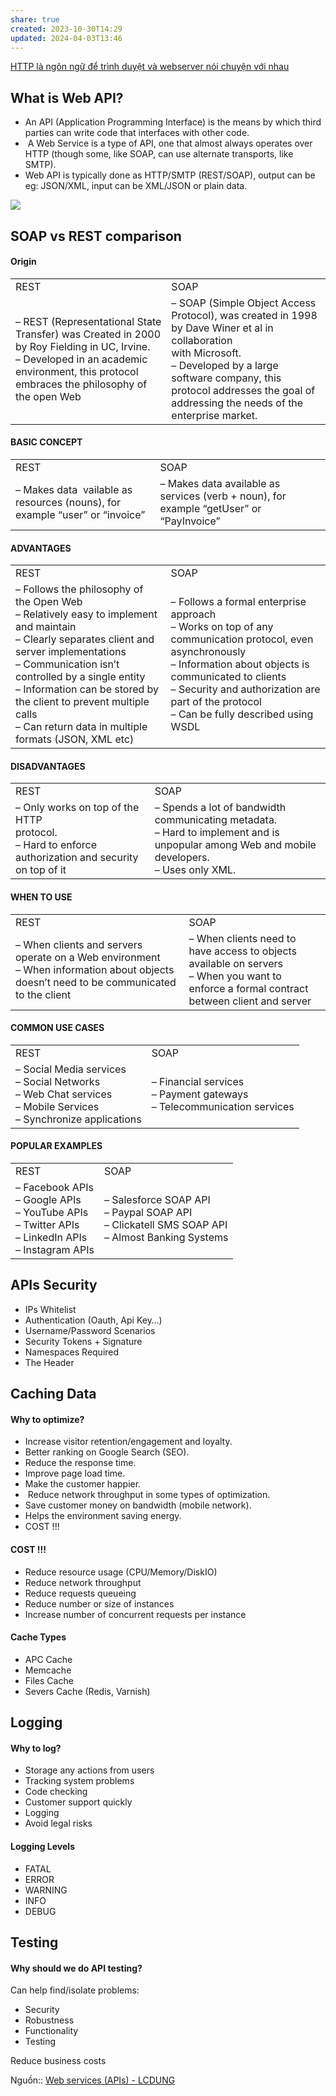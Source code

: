 ```yaml
---
share: true
created: 2023-10-30T14:29
updated: 2024-04-03T13:46
---
```

[HTTP là ngôn ngữ để trình duyệt và webserver nói chuyện với nhau](../../Qu%E1%BA%A3n%20tr%E1%BB%8B%20m%E1%BA%A1ng/Giao%20th%E1%BB%A9c/HTTP/HTTP%20l%C3%A0%20ng%C3%B4n%20ng%E1%BB%AF%20%C4%91%E1%BB%83%20tr%C3%ACnh%20duy%E1%BB%87t%20v%C3%A0%20webserver%20n%C3%B3i%20chuy%E1%BB%87n%20v%E1%BB%9Bi%20nhau.md)
## What is Web API?

- An API (Application Programming Interface) is the means by which third parties can write code that interfaces with other code.
-  A Web Service is a type of API, one that almost always operates over HTTP (though some, like SOAP, can use alternate transports, like SMTP).
- Web API is typically done as HTTP/SMTP (REST/SOAP), output can be eg: JSON/XML, input can be XML/JSON or plain data.

[![](https://sp-ao.shortpixel.ai/client/to_auto,q_glossy,ret_img,w_1134,h_1078/https://lcdung.top/wp-content/uploads/2018/07/apis-devices.jpg)](https://lcdung.top/web-services-apis/apis-devices/)

## SOAP vs REST comparison

#### Origin

|   |   |
|---|---|
|REST|SOAP|
|– REST (Representational State Transfer) was Created in 2000 by Roy Fielding in UC, Irvine.  <br>– Developed in an academic environment, this protocol embraces the philosophy of the open Web|– SOAP (Simple Object Access  <br>Protocol), was created in 1998 by Dave Winer et al in collaboration  <br>with Microsoft.  <br>– Developed by a large software company, this protocol addresses the goal of addressing the needs of the enterprise market.|

#### BASIC CONCEPT

|   |   |
|---|---|
|REST|SOAP|
|– Makes data  vailable as resources (nouns), for example “user” or “invoice”|– Makes data available as services (verb + noun), for example “getUser” or “PayInvoice”|

#### ADVANTAGES

|   |   |
|---|---|
|REST|SOAP|
|– Follows the philosophy of the Open Web  <br>– Relatively easy to implement and maintain  <br>– Clearly separates client and server implementations  <br>– Communication isn’t controlled by a single entity  <br>– Information can be stored by the client to prevent multiple calls  <br>– Can return data in multiple formats (JSON, XML etc)|– Follows a formal enterprise  <br>approach  <br>– Works on top of any communication protocol, even asynchronously  <br>– Information about objects is communicated to clients  <br>– Security and authorization are part of the protocol  <br>– Can be fully described using WSDL|

#### DISADVANTAGES

|   |   |
|---|---|
|REST|SOAP|
|– Only works on top of the HTTP  <br>protocol.  <br>– Hard to enforce authorization and security on top of it|– Spends a lot of bandwidth communicating metadata.  <br>– Hard to implement and is unpopular among Web and mobile developers.  <br>– Uses only XML.|

#### WHEN TO USE

|   |   |
|---|---|
|REST|SOAP|
|– When clients and servers operate on a Web environment  <br>– When information about objects doesn’t need to be communicated to the client|– When clients need to have access to objects available on servers  <br>– When you want to enforce a formal contract between client and server|

#### COMMON USE CASES

|   |   |
|---|---|
|REST|SOAP|
|– Social Media services  <br>– Social Networks  <br>– Web Chat services  <br>– Mobile Services  <br>– Synchronize applications|– Financial services  <br>– Payment gateways  <br>– Telecommunication services|

#### POPULAR EXAMPLES

|   |   |
|---|---|
|REST|SOAP|
|– Facebook APIs  <br>– Google APIs  <br>– YouTube APIs  <br>– Twitter APIs  <br>– LinkedIn APIs  <br>– Instagram APIs|– Salesforce SOAP API  <br>– Paypal SOAP API  <br>– Clickatell SMS SOAP API  <br>– Almost Banking Systems|

## APIs Security

- IPs Whitelist
- Authentication (Oauth, Api Key…)
- Username/Password Scenarios
- Security Tokens + Signature
- Namespaces Required
- The Header

## Caching Data

#### Why to optimize?

- Increase visitor retention/engagement and loyalty.
- Better ranking on Google Search (SEO).
- Reduce the response time.
- Improve page load time.
- Make the customer happier.
-  Reduce network throughput in some types of optimization.
- Save customer money on bandwidth (mobile network).
- Helps the environment saving energy.
- COST !!!

#### COST !!!

- Reduce resource usage (CPU/Memory/DiskIO)
- Reduce network throughput
- Reduce requests queueing
- Reduce number or size of instances
- Increase number of concurrent requests per instance

#### Cache Types

- APC Cache
- Memcache
- Files Cache
- Severs Cache (Redis, Varnish)

## Logging

#### Why to log?

- Storage any actions from users
- Tracking system problems
- Code checking
- Customer support quickly
- Logging
- Avoid legal risks

#### Logging Levels

- FATAL
- ERROR
- WARNING
- INFO
- DEBUG

## Testing

#### Why should we do API testing?

Can help find/isolate problems:

- Security
- Robustness
- Functionality
- Testing

Reduce business costs

Nguồn:: [Web services (APIs) - LCDUNG](https://lcdung.top/web-services-apis/)